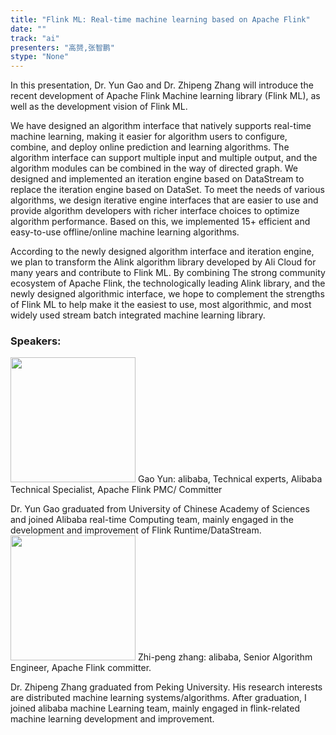 ```yaml
---
title: "Flink ML: Real-time machine learning based on Apache Flink"
date: "" 
track: "ai"
presenters: "高赟,张智鹏"
stype: "None"
---
```

In this presentation, Dr. Yun Gao and Dr. Zhipeng Zhang will introduce the recent development of Apache Flink Machine learning library (Flink ML), as well as the development vision of Flink ML.

We have designed an algorithm interface that natively supports real-time machine learning, making it easier for algorithm users to configure, combine, and deploy online prediction and learning algorithms. The algorithm interface can support multiple input and multiple output, and the algorithm modules can be combined in the way of directed graph. We designed and implemented an iteration engine based on DataStream to replace the iteration engine based on DataSet. To meet the needs of various algorithms, we design iterative engine interfaces that are easier to use and provide algorithm developers with richer interface choices to optimize algorithm performance. Based on this, we implemented 15+ efficient and easy-to-use offline/online machine learning algorithms.

According to the newly designed algorithm interface and iteration engine, we plan to transform the Alink algorithm library developed by Ali Cloud for many years and contribute to Flink ML. By combining The strong community ecosystem of Apache Flink, the technologically leading Alink library, and the newly designed algorithmic interface, we hope to complement the strengths of Flink ML to help make it the easiest to use, most algorithmic, and most widely used stream batch integrated machine learning library.
 ### Speakers: 
 <img src="images/speaker/1145.png" width="200" />
 Gao Yun: alibaba, Technical experts, Alibaba Technical Specialist, Apache Flink PMC/ Committer

Dr. Yun Gao graduated from University of Chinese Academy of Sciences and joined Alibaba real-time Computing team, mainly engaged in the development and improvement of Flink Runtime/DataStream.
 <img src="images/speaker/1145_2.png" width="200" />
 Zhi-peng zhang: alibaba, Senior Algorithm Engineer, Apache Flink committer.

Dr. Zhipeng Zhang graduated from Peking University. His research interests are distributed machine learning systems/algorithms. After graduation, I joined alibaba machine Learning team, mainly engaged in flink-related machine learning development and improvement.
 